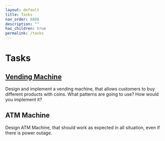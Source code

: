 ```yaml
---
layout: default
title: Tasks
nav_order: 8888
description: ""
has_children: true
permalink: /tasks
---
```


# Tasks

## [Vending Machine](https://github.com/Iretha/design-patterns/tree/master/src/com/smdev/task/task0001)
Design and implement a vending machine, that allows customers to buy different products with coins.
What patterns are going to use? How would you implement it?

## ATM Machine
Design ATM Machine, that should work as expected in all situation, even if there is power outage.

